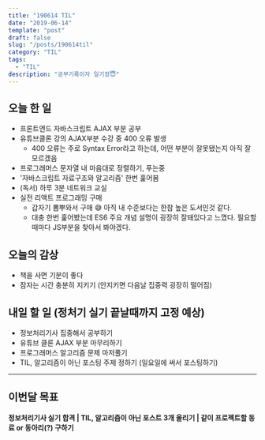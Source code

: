 ```yaml
---
title: "190614 TIL"
date: "2019-06-14"
template: "post"
draft: false
slug: "/posts/190614til"
category: "TIL"
tags:
  - "TIL"
description: "공부기록이자 일기장😇"
---
```


## 오늘 한 일

- 프론트엔드 자바스크립트 AJAX 부분 공부
- 유튜브클론 강의 AJAX부분 수강 중 400 오류 발생
  - 400 오류는 주로 Syntax Error라고 하는데, 어떤 부분이 잘못됐는지 아직 잘 모르겠음
- 프로그래머스 문자열 내 마음대로 정렬하기, 푸는중
- '자바스크립트 자료구조와 알고리즘' 한번 훑어봄
- (독서) 하루 3분 네트워크 교실
- 실전 리액트 프로그래밍 구매
  - 갑자기 뽐뿌와서 구매 😅 아직 내 수준보다는 한참 높은 도서인것 같다.
  - 대충 한번 훑어봤는데 ES6 주요 개념 설명이 굉장히 잘돼있다고 느꼈다. 필요할때마다 JS부분을 찾아서 봐야겠다.

## 오늘의 감상

- 책을 사면 기분이 좋다
- 잠자는 시간 충분히 지키기 (안지키면 다음날 집중력 굉장히 떨어짐)

## 내일 할 일 (정처기 실기 끝날때까지 고정 예상)

- 정보처리기사 집중해서 공부하기
- 유튜브 클론 AJAX 부분 마무리하기
- 프로그래머스 알고리즘 문제 마저풀기
- TIL, 알고리즘이 아닌 포스팅 주제 정하기 (일요일에 써서 포스팅하기)

---

## 이번달 목표

**정보처리기사 실기 합격 | TIL, 알고리즘이 아닌 포스트 3개 올리기 | 같이 프로젝트할 동료 or 동아리(?) 구하기**